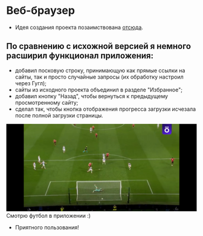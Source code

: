 # Веб-браузер

- Идея создания проекта позаимствована [отсюда](https://www.hackingwithswift.com/read/4/overview).

## По сравнению с исхожной версией я немного расширил функционал приложения:
- добавил посковую строку, принимающую как прямые ссылки на сайты, так и просто случайные запросы (их обработку настроил через Гугл);
- сайты из исходного проекта объединил в разделе "Избранное";
- добавил кнопку "Назад", чтобы вернуться к предыдущему просмотренному сайту;
- сделал так, чтобы кнопка отображения прогресса загрузки исчезала после полной загрузки страницы.

![](screenshots/screenshot-01.png)
Смотрю футбол в приложении :)

- Приятного пользования!
